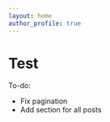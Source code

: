 ```yaml
---
layout: home
author_profile: true
---
```


# Test

To-do: 
- Fix pagination
- Add section for all posts